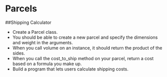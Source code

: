 # Parcels

##Shipping Calculator

* Create a Parcel class.
* You should be able to create a new parcel and specify the dimensions and weight in the arguments.
* When you call volume on an instance, it should return the product of the sides.
* When you call the cost_to_ship method on your parcel, return a cost based on a formula you make up.
* Build a program that lets users calculate shipping costs.
